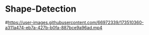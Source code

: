 # Shape-Detection


#https://user-images.githubusercontent.com/66972339/173510360-a311a474-eb7a-427b-b0fa-887bce9a96ad.mp4
